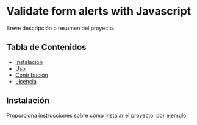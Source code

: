 # Validate form alerts with Javascript

Breve descripción o resumen del proyecto.

## Tabla de Contenidos

- [Instalación](#instalación)
- [Uso](#uso)
- [Contribución](#contribución)
- [Licencia](#licencia)

## Instalación

Proporciona instrucciones sobre cómo instalar el proyecto, por ejemplo:
